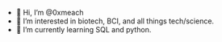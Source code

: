 - 👋 Hi, I’m @0xmeach
- 👀 I’m interested in biotech, BCI, and all things tech/science.
- 🌱 I’m currently learning SQL and python.

